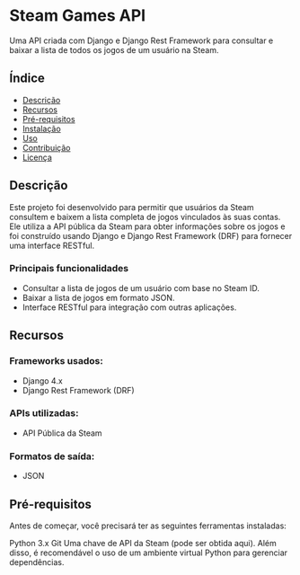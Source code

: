# Steam Games API
Uma API criada com Django e Django Rest Framework para consultar e baixar a lista de todos os jogos de um usuário na Steam.

## Índice
- [Descrição](#Descrição)
- [Recursos](#Recursos)
- [Pré-requisitos](#Pré-requisitos)
- [Instalação](#Instalação)
- [Uso](#Uso)
- [Contribuição](#Contribuição)
- [Licença](#Licença)

## Descrição
Este projeto foi desenvolvido para permitir que usuários da Steam consultem e baixem a lista completa de jogos vinculados às suas contas. Ele utiliza a API pública da Steam para obter informações sobre os jogos e foi construído usando Django e Django Rest Framework (DRF) para fornecer uma interface RESTful.

### Principais funcionalidades
- Consultar a lista de jogos de um usuário com base no Steam ID.
- Baixar a lista de jogos em formato JSON.
- Interface RESTful para integração com outras aplicações.

## Recursos
### Frameworks usados:
- Django 4.x
- Django Rest Framework (DRF)
### APIs utilizadas:
- API Pública da Steam
### Formatos de saída:
- JSON

## Pré-requisitos
Antes de começar, você precisará ter as seguintes ferramentas instaladas:

Python 3.x
Git
Uma chave de API da Steam (pode ser obtida aqui).
Além disso, é recomendável o uso de um ambiente virtual Python para gerenciar dependências.
